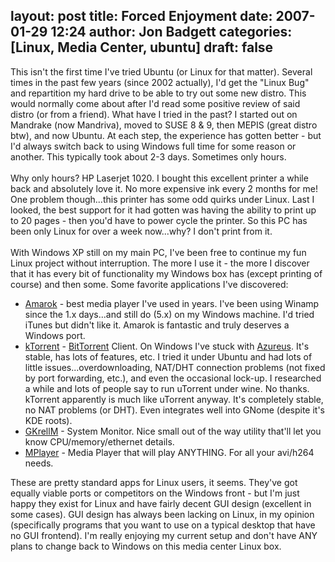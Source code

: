 layout: post
title: Forced Enjoyment
date: 2007-01-29 12:24
author: Jon Badgett
categories: [Linux, Media Center, ubuntu]
draft: false
---
This isn't the first time I've tried Ubuntu (or Linux for that matter).  Several times in the past few years (since 2002 actually), I'd get the "Linux Bug" and repartition my hard drive to be able to try out some new distro.  This would normally come about after I'd read some positive review of said distro (or from a friend).  What have I tried in the past?  I started out on Mandrake (now Mandriva), moved to SUSE 8 & 9, then MEPIS (great distro btw), and now Ubuntu.  At each step, the experience has gotten better - but I'd always switch back to using Windows full time for some reason or another.  This typically took about 2-3 days.  Sometimes only hours.<br /><br />Why only hours? HP Laserjet 1020.  I bought this excellent printer a while back and absolutely love it.  No more expensive ink every 2 months for me! One problem though...this printer has some odd quirks under Linux. Last I looked, the best support for it had gotten was having the ability to print up to 20 pages - then you'd have to power cycle the printer.  So this PC has been only Linux for over a week now...why?  I don't print from it.<br /><br />With Windows XP still on my main PC, I've been free to continue my fun Linux project without interruption.  The more I use it - the more I discover that it has every bit of functionality my Windows box has (except printing of course) and then some.  Some favorite applications I've discovered:<br /><ul><li><a href="http://amarok.kde.org/">Amarok</a> - best media player I've used in years. I've been using Winamp since the 1.x days...and still do (5.x) on my Windows machine.  I'd tried iTunes but didn't like it.  Amarok is fantastic and truly deserves a Windows port.</li><li><a href="http://ktorrent.org/">kTorrent</a> - <a href="http://en.wikipedia.org/wiki/BitTorrent">BitTorrent</a> Client. On Windows I've stuck with <a href="http://azureus.sourceforge.net/">Azureus</a>.  It's stable, has lots of features, etc. I tried it under Ubuntu and had lots of little issues...overdownloading, NAT/DHT connection problems (not fixed by port forwarding, etc.), and even the occasional lock-up.  I researched a while and lots of people say to run uTorrent under wine.  No thanks.  kTorrent apparently is much like uTorrent anyway.  It's completely stable, no NAT problems (or DHT).  Even integrates well into GNome (despite it's KDE roots).</li><li><a href="http://en.wikipedia.org/wiki/GKrellM">GKrellM</a> - System Monitor. Nice small out of the way utility that'll let you know CPU/memory/ethernet details.</li><li><a href="http://www.mplayerhq.hu/design7/news.html">MPlayer</a> - Media Player that will play ANYTHING. For all your avi/h264 needs.<br /></li></ul>These are pretty standard apps for Linux users, it seems.  They've got equally viable ports or competitors on the Windows front - but I'm just happy they exist for Linux and have fairly decent GUI design (excellent in some cases).  GUI design has always been lacking on Linux, in my opinion (specifically programs that you want to use on a typical desktop that have no GUI frontend).  I'm really enjoying my current setup and don't have ANY plans to change back to Windows on this media center Linux box.
